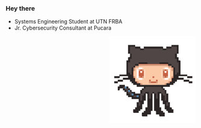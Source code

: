 ### Hey there

- Systems Engineering Student at UTN FRBA
- Jr. Cybersecurity Consultant at Pucara 


<img align='right' src="https://raw.githubusercontent.com/iCharlesZ/FigureBed/master/img/octocat.gif" width="230">


